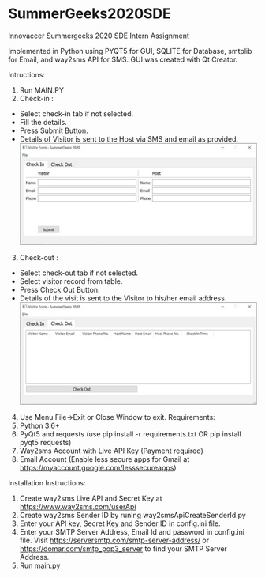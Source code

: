 # SummerGeeks2020SDE
Innovaccer Summergeeks 2020 SDE Intern Assignment

Implemented in Python
using PYQT5 for GUI, SQLITE for Database, smtplib for Email, and way2sms API for SMS.
GUI was created with Qt Creator.

Intructions:
1. Run MAIN.PY
2. Check-in :
* Select check-in tab if not selected.
* Fill the details.
* Press Submit Button.
* Details of Visitor is sent to the Host via SMS and email as provided.
   ![Alt text](summergeeks2020assignment/Screenshots/checkin.JPG)
3. Check-out :
* Select check-out tab if not selected.
* Select visitor record from table.
* Press Check Out Button.
* Details of the visit is sent to the Visitor to his/her email address.
   ![Alt text](summergeeks2020assignment/Screenshots/checkout.JPG)
4. Use Menu File->Exit or Close Window to exit.
Requirements:
1. Python 3.6+
2. PyQt5 and requests (use pip install -r requirements.txt OR pip install pyqt5 requests)
3. Way2sms Account with Live API Key (Payment required)
4. Email Account (Enable less secure apps for Gmail at https://myaccount.google.com/lesssecureapps)

Installation Instructions:
1. Create way2sms Live API and Secret Key at https://www.way2sms.com/userApi
2. Create way2sms Sender ID by runing way2smsApiCreateSenderId.py
3. Enter your API key, Secret Key and Sender ID in config.ini file.
4. Enter your SMTP Server Address, Email Id and password in config.ini file.
   Visit https://serversmtp.com/smtp-server-address/ or https://domar.com/smtp_pop3_server to find your SMTP Server Address.
5. Run main.py
